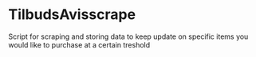 # TilbudsAvisscrape

Script for scraping and storing data to keep update on specific items you would like to purchase at a certain treshold
